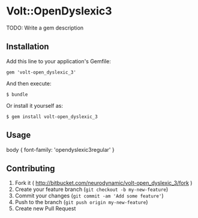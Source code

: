 # Volt::OpenDyslexic3

TODO: Write a gem description

## Installation

Add this line to your application's Gemfile:

    gem 'volt-open_dyslexic_3'

And then execute:

    $ bundle

Or install it yourself as:

    $ gem install volt-open_dyslexic_3

## Usage

body { font-family: 'opendyslexic3regular' }

## Contributing

1. Fork it ( http://bitbucket.com/neurodynamic/volt-open_dyslexic_3/fork )
2. Create your feature branch (`git checkout -b my-new-feature`)
3. Commit your changes (`git commit -am 'Add some feature'`)
4. Push to the branch (`git push origin my-new-feature`)
5. Create new Pull Request
